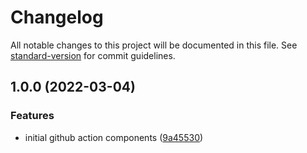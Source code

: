 # Changelog

All notable changes to this project will be documented in this file. See [standard-version](https://github.com/conventional-changelog/standard-version) for commit guidelines.

## 1.0.0 (2022-03-04)


### Features

* initial github action components ([9a45530](https://github.com/anthonylabuda/github-actions/commit/9a45530e943d46427b8508cf7584c8d5d01c98e4))
